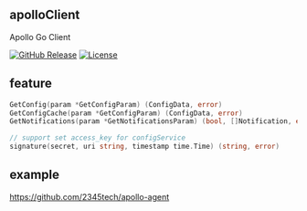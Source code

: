 ## apolloClient

Apollo Go Client

[![GitHub Release](https://img.shields.io/github/release/2345tech/apolloclient.svg)](https://github.com/2345tech/apolloclient/releases)
[![License](https://img.shields.io/badge/License-Apache%202.0-blue.svg)](https://opensource.org/licenses/Apache-2.0)


## feature
```go
GetConfig(param *GetConfigParam) (ConfigData, error)
GetConfigCache(param *GetConfigParam) (ConfigData, error)
GetNotifications(param *GetNotificationsParam) (bool, []Notification, error)

// support set access_key for configService
signature(secret, uri string, timestamp time.Time) (string, error)
```

## example

https://github.com/2345tech/apollo-agent